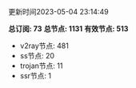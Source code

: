 更新时间2023-05-04 23:14:49

**总订阅: 73**
**总节点: 1131**
**有效节点: 513**
- v2ray节点: 481
- ss节点: 20
- trojan节点: 11
- ssr节点: 1
